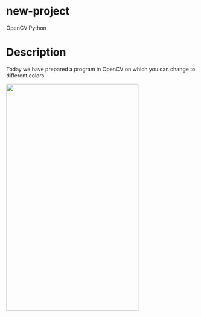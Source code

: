 # new-project
OpenCV Python
# Description
Today we have prepared a program in OpenCV on which you can change to different colors

<img src="https://github.com/YokubovMukhammadali/new-project/blob/main/스크린샷%202023-03-16%20오전%204.58.49.png" width="350" height="600">
